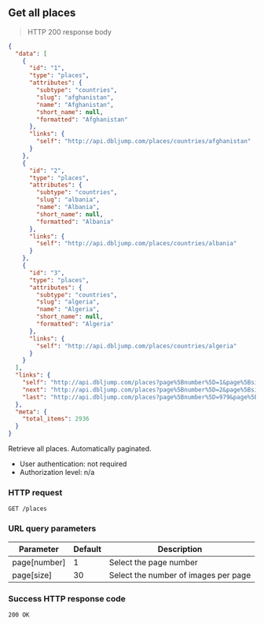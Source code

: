 ## Get all places

> HTTP 200 response body

```JSON
{
  "data": [
    {
      "id": "1",
      "type": "places",
      "attributes": {
        "subtype": "countries",
        "slug": "afghanistan",
        "name": "Afghanistan",
        "short_name": null,
        "formatted": "Afghanistan"
      },
      "links": {
        "self": "http://api.dbljump.com/places/countries/afghanistan"
      }
    },
    {
      "id": "2",
      "type": "places",
      "attributes": {
        "subtype": "countries",
        "slug": "albania",
        "name": "Albania",
        "short_name": null,
        "formatted": "Albania"
      },
      "links": {
        "self": "http://api.dbljump.com/places/countries/albania"
      }
    },
    {
      "id": "3",
      "type": "places",
      "attributes": {
        "subtype": "countries",
        "slug": "algeria",
        "name": "Algeria",
        "short_name": null,
        "formatted": "Algeria"
      },
      "links": {
        "self": "http://api.dbljump.com/places/countries/algeria"
      }
    }
  ],
  "links": {
    "self": "http://api.dbljump.com/places?page%5Bnumber%5D=1&page%5Bsize%5D=3",
    "next": "http://api.dbljump.com/places?page%5Bnumber%5D=2&page%5Bsize%5D=3",
    "last": "http://api.dbljump.com/places?page%5Bnumber%5D=979&page%5Bsize%5D=3"
  },
  "meta": {
    "total_items": 2936
  }
}
```

Retrieve all places. Automatically paginated.

* User authentication: not required
* Authorization level: n/a

### HTTP request

`GET /places`

### URL query parameters

Parameter | Default | Description
--------- | ------- | -----------
page[number] | 1 | Select the page number
page[size] | 30 | Select the number of images per page

### Success HTTP response code

`200 OK`
